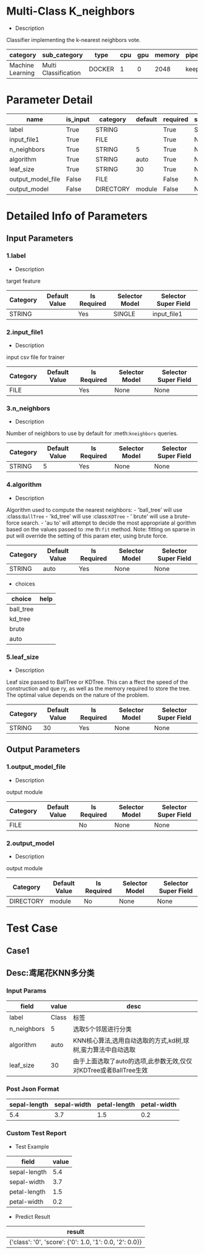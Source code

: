 # Multi-Class K_neighbors
+ Description

Classifier implementing the k-nearest neighbors vote.

| category | sub_category | type | cpu | gpu | memory | pipe_status |
| --- | --- | --- | --- | --- | --- | --- |
| Machine Learning | Multi Classification | DOCKER | 1 | 0 | 2048 | keep |


# Parameter Detail

| name | is_input | category | default | required | selector_model |
| --- | --- | --- | --- | --- | --- |
| label | True | STRING |  | True | SINGLE |
| input_file1 | True | FILE |  | True | None |
| n_neighbors | True | STRING | 5 | True | None |
| algorithm | True | STRING | auto | True | None |
| leaf_size | True | STRING | 30 | True | None |
| output_model_file | False | FILE |  | False | None |
| output_model | False | DIRECTORY | module | False | None |


# Detailed Info of Parameters
## Input Parameters
### 1.label
+ Description

target feature

| Category | Default Value | Is Required | Selector Model | Selector Super Field |
| --- | --- | --- | --- | --- |
| STRING |  | Yes | SINGLE | input_file1 |


### 2.input_file1
+ Description

input csv file for trainer

| Category | Default Value | Is Required | Selector Model | Selector Super Field |
| --- | --- | --- | --- | --- |
| FILE |  | Yes | None | None |


### 3.n_neighbors
+ Description

Number of neighbors to use by default for :meth:`kneighbors` queries.

| Category | Default Value | Is Required | Selector Model | Selector Super Field |
| --- | --- | --- | --- | --- |
| STRING | 5 | Yes | None | None |


### 4.algorithm
+ Description

Algorithm used to compute the nearest neighbors: - 'ball_tree' will use :class:`BallTree` - 'kd_tree' will use :class:`KDTree` - ' brute' will use a brute-force search. - 'au to' will attempt to decide the most appropriate al gorithm based on the values passed to :me th:`fit` method. Note: fitting on sparse in put will override the setting of this param eter, using brute force.

| Category | Default Value | Is Required | Selector Model | Selector Super Field |
| --- | --- | --- | --- | --- |
| STRING | auto | Yes | None | None |


+ choices


| choice | help |
| --- | --- |
| ball_tree |  |
| kd_tree |  |
| brute |  |
| auto |  |


### 5.leaf_size
+ Description

Leaf size passed to BallTree or KDTree. This can a ffect the speed of the construction and que ry, as well as the memory required to store the tree. The optimal value depends on the nature of the problem.

| Category | Default Value | Is Required | Selector Model | Selector Super Field |
| --- | --- | --- | --- | --- |
| STRING | 30 | Yes | None | None |


## Output Parameters
### 1.output_model_file
+ Description

output module

| Category | Default Value | Is Required | Selector Model | Selector Super Field |
| --- | --- | --- | --- | --- |
| FILE |  | No | None | None |


### 2.output_model
+ Description

output module

| Category | Default Value | Is Required | Selector Model | Selector Super Field |
| --- | --- | --- | --- | --- |
| DIRECTORY | module | No | None | None |



# Test Case
## Case1
## Desc:鸢尾花KNN多分类
### Input Params

| field | value | desc |
| --- | --- | --- |
| label | Class | 标签 |
| n_neighbors | 5 | 选取5个邻居进行分类 |
| algorithm | auto | KNN核心算法,选用自动选取的方式,kd树,球树,蛮力算法中自动选取 |
| leaf_size | 30 | 由于上面选取了auto的选项,此参数无效,仅仅对KDTree或者BallTree生效 |


### Post Json Format

| sepal-length | sepal-width | petal-length | petal-width |
| --- | --- | --- | --- |
| 5.4 | 3.7 | 1.5 | 0.2 |


### Custom Test Report
+ Test Example


| field | value |
| --- | --- |
| sepal-length | 5.4 |
| sepal-width | 3.7 |
| petal-length | 1.5 |
| petal-width | 0.2 |


+ Predict Result


| result |
| --- |
| {'class': '0', 'score': {'0': 1.0, '1': 0.0, '2': 0.0}} |


